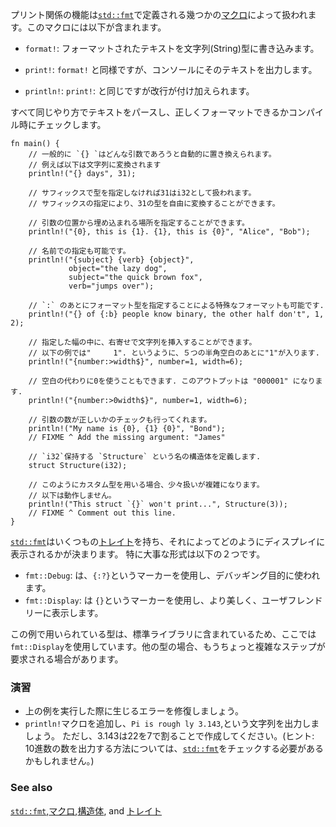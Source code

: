 <!--- Printing is handled by a series of [`macros`][macros] defined in [`std::fmt`][fmt] --->
<!--- some of which include: --->
プリント関係の機能は[`std::fmt`][fmt]で定義される幾つかの[マクロ][macros]によって扱われます。このマクロには以下が含まれます。

<!--- * `format!`: write formatted text to [`String`][string] --->
* `format!`: フォーマットされたテキストを文字列(String)型に書き込みます。
<!--- * `print!`: same as `format!` but the text is printed to the console. --->
* `print!`: `format!` と同様ですが、コンソールにそのテキストを出力します。
<!--- * `println!`: same as `print!` but a newline is appended. --->
* `println!`: `print!`: と同じですが改行が付け加えられます。

<!--- All parse text in the same fashion. A plus is that the formatting correctness will --->
<!--- be checked at compile time. --->
すべて同じやり方でテキストをパースし、正しくフォーマットできるかコンパイル時にチェックします。

``` rust,editable,ignore,mdbook-runnable
fn main() {
    // 一般的に `{} `はどんな引数であろうと自動的に置き換えられます。
    // 例えば以下は文字列に変換されます
    println!("{} days", 31);

    // サフィックスで型を指定しなければ31はi32として扱われます。
    // サフィックスの指定により、31の型を自由に変換することができます。

    // 引数の位置から埋め込まれる場所を指定することができます。
    println!("{0}, this is {1}. {1}, this is {0}", "Alice", "Bob");

    // 名前での指定も可能です。
    println!("{subject} {verb} {object}",
             object="the lazy dog",
             subject="the quick brown fox",
             verb="jumps over");

    // `:` のあとにフォーマット型を指定することによる特殊なフォーマットも可能です.
    println!("{} of {:b} people know binary, the other half don't", 1, 2);

    // 指定した幅の中に、右寄せで文字列を挿入することができます。
    // 以下の例では"     1". というように、５つの半角空白のあとに"1"が入ります.
    println!("{number:>width$}", number=1, width=6);

    // 空白の代わりに0を使うこともできます. このアウトプットは "000001" になります.
    println!("{number:>0width$}", number=1, width=6);

    // 引数の数が正しいかのチェックも行ってくれます。
    println!("My name is {0}, {1} {0}", "Bond");
    // FIXME ^ Add the missing argument: "James"

    // `i32`保持する `Structure` という名の構造体を定義します.
    struct Structure(i32);

    // このようにカスタム型を用いる場合、少々扱いが複雑になります。
    // 以下は動作しません。
    println!("This struct `{}` won't print...", Structure(3));
    // FIXME ^ Comment out this line.
}

```

<!--- [`std::fmt`][fmt] contains many [`traits`][traits] which govern the display --->
<!--- of text. The base form of two important ones are listed below: --->
[`std::fmt`][fmt]はいくつもの[トレイト][traits]を持ち、それによってどのようにディスプレイに表示されるかが決まります。
特に大事な形式は以下の２つです。

<!--- * `fmt::Debug`: Uses the `{:?}` marker. Format text for debugging purposes. --->
<!--- * `fmt::Display`: Uses the `{}` marker. Format text in a more elegant, user --->
<!--- friendly fashion. --->

* `fmt::Debug`: は、`{:?}`というマーカーを使用し、デバッギング目的に使われます。
* `fmt::Display`: は `{}`というマーカーを使用し、より美しく、ユーザフレンドリーに表示します。

<!--- Here, `fmt::Display` was used because the std library provides implementations --->
<!--- for these types. To print text for custom types, more steps are required. --->
この例で用いられている型は、標準ライブラリに含まれているため、ここでは`fmt::Display`を使用しています。他の型の場合、もうちょっと複雑なステップが要求される場合があります。

### 演習

<!---  * Fix the two issues in the above code (see FIXME) so that it runs without --->
   <!--- error. --->
 * 上の例を実行した際に生じるエラーを修復しましょう。
 * `println!`マクロを追加し、`Pi is rough ly 3.143`,という文字列を出力しましょう。
   ただし、3.143は22を7で割ることで作成してください。(ヒント: 10進数の数を出力する方法については、[`std::fmt`][fmt]をチェックする必要があるかもしれません。)
<!---  * Add a `println!` macro that prints: `Pi is roughly 3.143`, using twenty-two --->
   <!--- divided by seven to generate the estimate for Pi. (Hint: you may need to --->
   <!--- check the [`std::fmt`][fmt] documentation for setting the number of --->
   <!--- decimals to display) --->

### See also

[`std::fmt`][fmt],[マクロ][macros],[構造体][structs],
and [トレイト][traits]

[fmt]: http://doc.rust-lang.org/std/fmt/
[macros]: ../macros.html
[string]: ../std/str.html
[structs]: ../custom_types/structs.html
[traits]: ../trait.html
